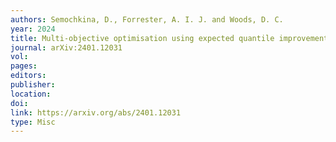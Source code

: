 ```yaml
---
authors: Semochkina, D., Forrester, A. I. J. and Woods, D. C. 
year: 2024 
title: Multi-objective optimisation using expected quantile improvement for decision making in disease outbreaks
journal: arXiv:2401.12031 
vol: 
pages: 
editors: 
publisher: 
location: 
doi: 
link: https://arxiv.org/abs/2401.12031  
type: Misc
---
```

 
